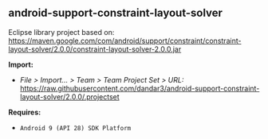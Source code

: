 ## android-support-constraint-layout-solver

Eclipse library project based on:<br/>
https://maven.google.com/com/android/support/constraint/constraint-layout-solver/2.0.0/constraint-layout-solver-2.0.0.jar

**Import:**
- _File > Import... > Team > Team Project Set > URL:_<br/>
  https://raw.githubusercontent.com/dandar3/android-support-constraint-layout-solver/2.0.0/.projectset

**Requires:**
- `Android 9 (API 28) SDK Platform`